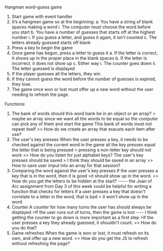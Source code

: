 Hangman word-guess game

1.	Start game with event handler
2.	It’s a hangman game so at the beginning:
    a.	You have a string of blank spaces making a word 
        i.	The computer must choose the word before you start 
    b.	You have a number of guesses that starts off at the highest number
        i.	If you guess a letter, and guess it again, it isn’t counted
    c.	The letters already guessed starts off blank
3.	Press a key to begin the game
4.	Once game has begun, press a letter to guess it
    a.	If the letter is correct, it shows up in the proper place in the blank spaces
    b.	If the letter is incorrect, it does not show up
    c.	Either way
        i.	The counter goes down
        ii.	The letter guessed is displayed
5.	If the player guesses all the letters, they win
6.	If they cannot guess the word before the number of guesses is expired, they lose.
7.	The game once won or lost must offer up a new word without the user needing to refresh the page.

Functions:

1. The bank of words
        should this word bank be in an object or an array?
            > maybe an array since we want all the words to be equal so the computer can pick any of them
            and start the game
        This bank of words must not repeat itself
            >> How do we create an array that exausts each item after use?
2. The user's key presses
        When the user presses a key, it needs to be checked against the current word in the game
        all the key presses equal the letter that is being pressed
            > pressing a non-letter key should not work
                >> How do you listen for just alphabet keys?
        The user's key presses should be saved
            > I think they should be saved in an array
                >> How to save user imput into an array for that session?
3. Comparing the word against the user's key presses
        If the user presses a key that is in the word, then it is good
            >it should show up in the word.
                >> How do you get the letters to be hidden at the start?
        ----- the Joan of Arc assignment from Day 3 of this week could be helpful for writing a function that checks for letters
        If a user presses a key that doesn't correlate to a letter in the word, that is bad
            > it won't show up in the word
4. Counter
        A counter for how many turns the user has should always be displayed
            >If the user runs out of turns, then the game is lost
            ---- I think getting the counter to go down is more important as a first step
            >If the user presses a key they already guessed, it shouldn't count.
                >> How do you do that?
5. Game refreshes
        When the game is won or lost, it must refresh on its own, and offer up a new word.
            >> How do you get the JS to refresh without refreshing the page?
        
    
